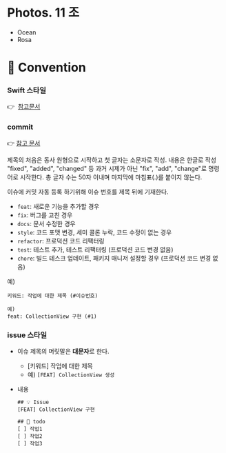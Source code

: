 # Photos. 11 조
- Ocean
- Rosa


# 📌 Convention

### Swift 스타일

👉  [참고문서](https://gist.github.com/godrm/d07ae33973bf71c5324058406dfe42dd)

### commit

👉 [참고 문서](https://sujinlee.me/professional-github/)

제목의 처음은 동사 원형으로 시작하고 첫 글자는 소문자로 작성. 내용은 한글로 작성
"fixed", "added", "changed" 등 과거 시제가 아닌 "fix", "add", "change"로 명령어로 시작한다. 
총 글자 수는 50자 이내며 마지막에 마침표(.)를 붙이지 않는다.

이슈에 커밋 자동 등록 하기위해 이슈 번호를 제목 뒤에 기재한다.

- `feat`: 새로운 기능을 추가할 경우
- `fix`: 버그를 고친 경우
- `docs`: 문서 수정한 경우
- `style`: 코드 포맷 변경, 세미 콜론 누락, 코드 수정이 없는 경우
- `refactor`: 프로덕션 코드 리팩터링
- `test`: 테스트 추가, 테스트 리팩터링 (프로덕션 코드 변경 없음)
- `chore`: 빌드 테스크 업데이트, 패키지 매니저 설정할 경우 (프로덕션 코드 변경 없음)

예)

```
키워드: 작업에 대한 제목 (#이슈번호)

예)
feat: CollectionView 구현 (#1)
```

### issue 스타일

- 이슈 제목의 머릿말은 **대문자**로 한다.
    - [키워드] 작업에 대한 제목
    - 예) `[FEAT] CollectionView 생성`
- 내용
    
    ```
    ## 💡 Issue
    [FEAT] CollectionView 구현
    
    ## 📝 todo
    [ ] 작업1
    [ ] 작업2
    [ ] 작업3
    ```
